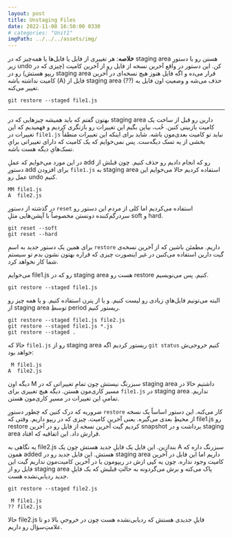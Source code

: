 ```yaml
---
layout: post
title: Unstaging Files
date: 2022-11-08 16:50:00 0330
# categories: "Unit1"
imgPath: ../../../assets/img/
---
```


**خلاصه**: هر تغییری از فایل یا فایل‌ها یا همه‌چیز که در staging area هستن رو با دستورِ زیر undo کن. این دستور در واقع آخرین نسخه از فایل رو از آخرین کامیت (چیزی که در ریپو هستش) رو در staging area قرار می‌ده و اگه فایل هنوز هیچ نسخه‌ای در آخرین کامیت نداشته باشه (A) فایل از staging area حذف می‌شه و وضعیتِ اون فایل به (??) تغییر می‌کنه.

```
git restore --staged file1.js
```

---

بهتون گفتم که باید همیشه چیزهایی که در staging area دارین رو قبل از ساخت یک کامیت بازبینی کنین. خُب، بیاین بگیم این تغییرات رو بازنگری کردیم و فهمیدیم که این تغییرات در `file1.js` نباید تو کامیت بعدی‌مون باشه. شاید برای اینکه این تغییرات منطقاً‌ بخشی از یه تسک دیگه‌ست. پس نمی‌خوایم که یک کامیت که دارای تغییراتی برایِ تسک‌هایِ دیگه‌ هست باشه. 

در این مورد می‌خوایم که عملِ add رو که انجام دادیم رو حذف کنیم. چون قبلش از دستورِ add برای افزودن `file1.js` به staging area استفاده کردیم حالا می‌خوایم این عمل رو undo کنیم.

```
MM file1.js
A  file2.js
```

در گذشته از دستورِ `reset` استفاده می‌کردیم اما کلی از مردم این دستور رو سردرگم‌کننده دونستن مخصوصاً با آپشن‌هایی مثلِ soft و hard. 

```
git reset --soft
git reset --hard
```

برای همین یک دستور جدید به اسمِ `restore` داریم. مطمئن باشین که از آخرین نسخه‌ی گیت دارین استفاده می‌کنین در غیر اینصورت چیزی که قراره بهتون نشون بدم تو سیستم شما کار نخواهد کرد. 

می‌خوایم file1.js رو که در staging area هست رو restore کنیم. پس می‌نویسیم.

```
git restore --staged file1.js
```

البته می‌تونیم فایل‌هایِ زیادی رو لیست کنیم. و یا از پترن استفاده کنیم. و یا همه چیز رو از staging area توسطِ period ریستور کنیم.

```
git restore --staged file1.js file2.js
git restore --staged file1.js *.js
git restore --staged .
```

حالا که `file1.js` رو از staging area ریستور کردیم اگه `git status` کنیم خروجی‌ش خواهد بود:

```
 M file1.js
A  file2.js
```

دیگه اون M سبزرنگ نیستش چون تمامِ تغییراتی که در staging area داشتیم حالا در مسیر کاری‌مون هستن. دیگه هیچ تغییری برای `file1.js` در staging area نداریم. تمامیِ این تغییرات در مسیرِ کاری‌مون هستن.

ضروریه که درک کنین که چطور دستورِ `restore` کار می‌کنه. این دستور اساساً‌ یک نسخه از محیطِ بعدی می‌گیره. یعنی آخرین کامیت. چیزی که در ریپو داریم. وقتی که file1.js رو restore کردیم گیت آخرین نسخه از فایل رو در آخرین snapshot برداشت و در staging area قرارش داد. این اتفاقیه که افتاد.

یه نگاهی به file2.js بندازین. این فایل یک فایلِ جدید هستش چون یک A سبزرنگ داره که همون added هستش. این فایل جدید رو در staging area داریم اما این فایل در آخرین کامیت وجود نداره. چون یه کپی ازش در ریپومون یا در آخرین کامیت‌مون نداریم گیت این فایل رو از staging area پاک می‌کنه و برش می‌گردونه به حالتِ قبلیش که یک فایلِ جدید ردیابی‌نشده هست. 

```
git restore --staged file2.js
```

```
 M file1.js
?? file2.js
```

حالا file2.js فایلِ جدیدی هستش که ردیابی‌نشده هست چون در خروجیِ بالا دو تا علامتِ‌سؤال رو داریم.